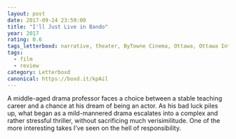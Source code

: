 ```yaml
---
layout: post 
date: 2017-09-24 23:59:00
title: "I'll Just Live in Bando"
year: 2017
rating: 0.6
tags_letterboxd: narrative, theater, ByTowne Cinema, Ottawa, Ottawa International Animation Festival, festival, animation
tags:
  - film
  - review
category: Letterboxd
canonical: https://boxd.it/kpAil
---
```


A middle-aged drama professor faces a choice between a stable teaching career and a chance at his dream of being an actor. As his bad luck piles up, what began as a mild-mannered drama escalates into a complex and rather stressful thriller, without sacrificing much verisimilitude. One of the more interesting takes I’ve seen on the hell of responsibility.